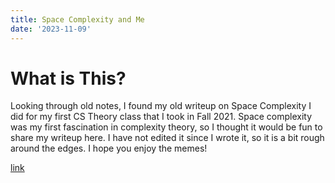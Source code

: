 ```yaml
---
title: Space Complexity and Me
date: '2023-11-09'
---
```


# What is This?
Looking through old notes, I found my old writeup on Space Complexity I did for my first CS Theory class that I took in Fall 2021.
Space complexity was my first fascination in complexity theory, so I thought it would be fun to share my writeup here. I have not edited it since I wrote it, so it is a bit rough around the edges. I hope you enjoy the memes!

[link](/docs/15251_project.pdf)
